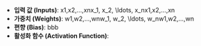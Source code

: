 - **입력 값 (Inputs)**: x1,x2,…,xnx_1, x_2, \ldots, x_nx1​,x2​,…,xn​
- **가중치 (Weights)**: w1,w2,…,wnw_1, w_2, \ldots, w_nw1​,w2​,…,wn​
- **편향 (Bias)**: bbb
- **활성화 함수 (Activation Function)**: 
